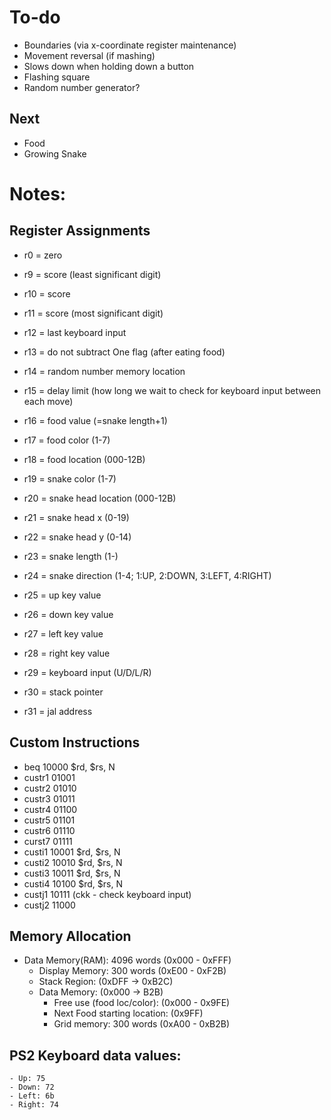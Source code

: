 # To-do
- Boundaries (via x-coordinate register maintenance)
- Movement reversal (if mashing)
- Slows down when holding down a button
- Flashing square
- Random number generator?

## Next
- Food
- Growing Snake


# Notes:
## Register Assignments
- r0  = zero

- r9  = score (least significant digit)
- r10 = score 
- r11 = score (most significant digit)
- r12 = last keyboard input
- r13 = do not subtract One flag (after eating food)
- r14 = random number memory location
- r15 = delay limit (how long we wait to check for keyboard input between each move)
- r16 = food value (=snake length+1)
- r17 = food color (1-7)
- r18 = food location (000-12B)
- r19 = snake color (1-7)
- r20 = snake head location (000-12B)
- r21 = snake head x (0-19)
- r22 = snake head y (0-14)
- r23 = snake length (1-)
- r24 = snake direction (1-4; 1:UP, 2:DOWN, 3:LEFT, 4:RIGHT)
- r25 = up key value
- r26 = down key value
- r27 = left key value
- r28 = right key value
- r29 = keyboard input (U/D/L/R)
- r30 = stack pointer
- r31 = jal address

## Custom Instructions
- beq 10000 $rd, $rs, N
- custr1 01001
- custr2 01010
- custr3 01011
- custr4 01100
- custr5 01101
- custr6 01110
- curst7 01111
- custi1 10001 $rd, $rs, N
- custi2 10010 $rd, $rs, N
- custi3 10011 $rd, $rs, N
- custi4 10100 $rd, $rs, N
- custj1 10111 (ckk - check keyboard input)
- custj2 11000

## Memory Allocation
- Data Memory(RAM): 4096 words (0x000 - 0xFFF)
	- Display Memory: 300 words (0xE00 - 0xF2B)
	- Stack Region: (0xDFF -> 0xB2C)
	- Data Memory: (0x000 -> B2B)
		- Free use (food loc/color): (0x000 - 0x9FE)
		- Next Food starting location: (0x9FF)
		- Grid memory: 300 words (0xA00 - 0xB2B)

## PS2 Keyboard data values:
	- Up: 75	
	- Down: 72	
	- Left: 6b	
	- Right: 74

